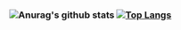 ### ![Anurag's github stats](https://github-readme-stats.vercel.app/api?username=ruigege66&show_icons=true&theme=radical)        [![Top Langs](https://github-readme-stats.vercel.app/api/top-langs/?username=ruigege66&layout=compact)](https://github.com/anuraghazra/github-readme-stats)

<!--
**ruigege66/ruigege66** is a ✨ _special_ ✨ repository because its `README.md` (this file) appears on your GitHub profile.

Here are some ideas to get you started:

- 🔭 I’m currently working on ...
- 🌱 I’m currently learning ...
- 👯 I’m looking to collaborate on ...
- 🤔 I’m looking for help with ...
- 💬 Ask me about ...
- 📫 How to reach me: ...
- 😄 Pronouns: ...
- ⚡ Fun fact: ...
-->
